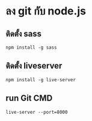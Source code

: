 # ลง git กับ node.js

## ติดตั้ง sass
```npm install -g sass```
## ติดตั้ง liveserver
```npm install -g live-server```
## run Git CMD
```live-server --port=8000```
